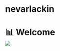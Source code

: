 # nevarlackin

# 📊 Welcome ![]()<br/> ![](https://github-readme-streak-stats.herokuapp.com/?user=nevarlackin&theme=shadow_green&hide_border=true)<br/>  <!-- Proudly created with GPRM ( https://gprm.itsvg.in ) -->
